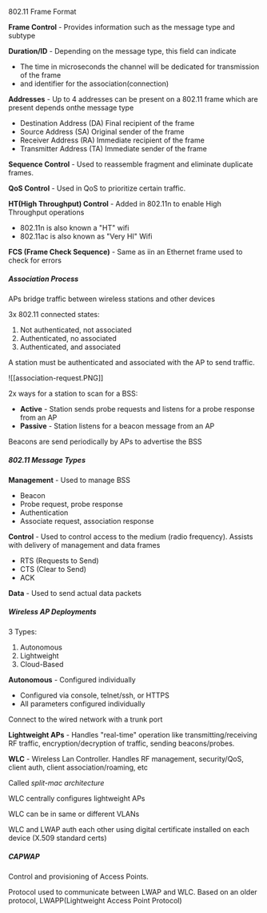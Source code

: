 
802.11 Frame Format

**Frame Control** - Provides information such as the message type and subtype

**Duration/ID** - Depending on the message type, this field can indicate
- The time in microseconds the channel will be dedicated for transmission of the frame
- and identifier for the association(connection)

**Addresses** - Up to 4 addresses can be present on a 802.11 frame which are present depends onthe message type
- Destination Address (DA) Final recipient of the frame
- Source Address (SA) Original sender of the frame
- Receiver Address (RA) Immediate recipient of the frame
- Transmitter Address (TA) Immediate sender of the frame

**Sequence Control** - Used to reassemble fragment and eliminate duplicate frames. 

**QoS Control** - Used in QoS to prioritize certain traffic.

**HT(High Throughput) Control** - Added in 802.11n to enable High Throughput operations
- 802.11n is also known a "HT" wifi
- 802.11ac is also known as "Very HI" Wifi

**FCS (Frame Check Sequence)** - Same as iin an Ethernet frame used to check for errors

##### Association Process

APs bridge traffic between wireless stations and other devices

3x 802.11 connected states:
1. Not authenticated, not associated
2. Authenticated, no associated
3. Authenticated, and associated

A station must be authenticated and associated with the AP to send traffic.  

![[association-request.PNG]]

2x ways for a station to scan for a BSS:
- **Active** - Station sends probe requests and listens for a probe response from an AP
- **Passive** - Station listens for a beacon message from an AP

Beacons are send periodically by APs to advertise the BSS

##### 802.11 Message Types

**Management** - Used to manage BSS
- Beacon
- Probe request, probe response
- Authentication
- Associate request, association response

**Control** - Used to control access to the medium (radio frequency).  Assists with delivery of management and data frames
- RTS (Requests to Send)
- CTS (Clear to Send)
- ACK

**Data** - Used to send actual data packets

##### Wireless AP Deployments

3 Types:
1. Autonomous
2. Lightweight
3. Cloud-Based

**Autonomous**  - Configured individually
- Configured via console, telnet/ssh, or HTTPS
- All parameters configured individually

Connect to the wired network with a trunk port

**Lightweight APs** - Handles "real-time" operation like transmitting/receiving RF traffic, encryption/decryption of traffic, sending beacons/probes.

**WLC** - Wireless Lan Controller.  Handles RF management, security/QoS, client auth, client association/roaming, etc

Called *split-mac architecture*

WLC centrally configures lightweight APs

WLC can be in same or different VLANs

WLC and LWAP auth each other using digital certificate installed on each device (X.509 standard certs)

##### CAPWAP

Control and provisioning of Access Points.

Protocol used to communicate between LWAP and WLC.  Based on an older protocol, LWAPP(Lightweight Access Point Protocol)

